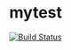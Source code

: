 # mytest
[![Build Status](https://travis-ci.org/yoheiy/mytest.svg?branch=master)](http://travis-ci.org/yoheiy/mytest)
